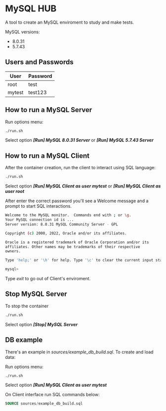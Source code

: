 # MySQL HUB

A tool to create an MySQL enviroment to study and make tests.

MySQL versions:

- 8.0.31
- 5.7.43

## Users and Passwords

| User      |  Password    |
|-----------|:-------------|
| root      |  test        |
| mytest    |  test123     |

## How to run a MySQL Server

Run options menu:

```sh
./run.sh
```

Select option ***[Run] MySQL 8.0.31 Server*** or ***[Run] MySQL 5.7.43 Server***

## How to run a MySQL Client

After the container creation, run the client to interact using SQL language:

```sh
./run.sh
```

Select option ***[Run] MySQL Client as user mytest*** or ***[Run] MySQL Client as user root***

After enter the correct password you'll see a Welcome message and a prompt to start SQL interactions.

```sh
Welcome to the MySQL monitor.  Commands end with ; or \g.
Your MySQL connection id is ...
Server version: 8.0.31 MySQL Community Server - GPL

Copyright (c) 2000, 2022, Oracle and/or its affiliates.

Oracle is a registered trademark of Oracle Corporation and/or its
affiliates. Other names may be trademarks of their respective
owners.

Type 'help;' or '\h' for help. Type '\c' to clear the current input statement.

mysql>
```

Type *exit* to go out of Client's enviroment.

## Stop MySQL Server

To stop the container

```sh
./run.sh
```

Select option ***[Stop] MySQL Server***

## DB example

There's an example in *sources/example_db_build.sql*. To create and load data:

Run options menu:

```sh
./run.sh
```

Select option ***[Run] MySQL Client as user mytest***

On Client interface run SQL commands below:

```sql
SOURCE sources/example_db_build.sql
```